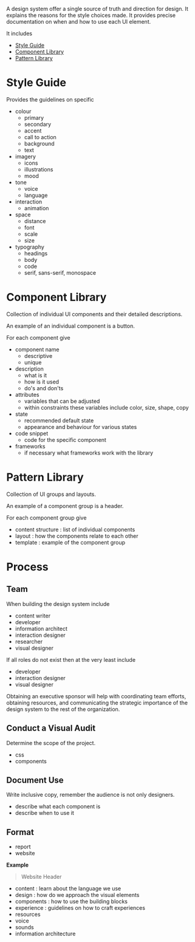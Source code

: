 A design system offer a single source of truth and direction for design. It explains the reasons for the style choices made. It provides precise documentation on when and how to use each UI element.

It includes

- [Style Guide](#Style%20Guide)
- [Component Library](#Component%20Library)
- [Pattern Library](#Pattern%20Library)

# Style Guide

Provides the guidelines on specific

- colour
	- primary
	- secondary
	- accent
	- call to action
	- background
	- text
- imagery
	- icons
	- illustrations
	- mood
- tone
	- voice
	- language
- interaction
	- animation
- space
	- distance
	- font
	- scale
	- size
- typography
	- headings
	- body
	- code
	- serif, sans-serif, monospace

# Component Library

Collection of individual UI components and their detailed descriptions.

An example of an individual component is a button.

For each component give

- component name
	- descriptive
	- unique
- description
	- what is it
	- how is it used
	- do's and don'ts
- attributes
	- variables that can be adjusted
	- within constraints these variables include color, size, shape, copy
- state
	- recommended default state
	- appearance and behaviour for various states
- code snippet
	- code for the specific component
- frameworks
	- if necessary what frameworks work with the library

# Pattern Library

Collection of UI groups and layouts.

An example of a component group is a header.

For each component group give

- content structure : list of individual components
- layout : how the components relate to each other
- template : example of the component group

# Process

## Team

When building the design system include

- content writer
- developer
- information architect
- interaction designer
- researcher
- visual designer

If all roles do not exist then at the very least include

- developer
- interaction designer
- visual designer

Obtaining an executive sponsor will help with coordinating team efforts, obtaining resources, and communicating the strategic importance of the design system to the rest of the organization.

## Conduct a Visual Audit

Determine the scope of the project.

- css
- components
## Document Use

Write inclusive copy, remember the audience is not only designers.

- describe what each component is
- describe when to use it
## Format

- report
- website

**Example**

> Website Header
- content : learn about the language we use
- design : how do we approach the visual elements
- components : how to use the building blocks
- experience : guidelines on how to craft experiences
- resources
- voice
- sounds
- information architecture
